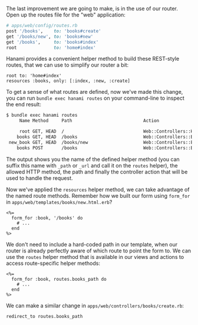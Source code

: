 The last improvement we are going to make, is in the use of our router. Open up the routes file for the "web" application:
    
```rb    
# apps/web/config/routes.rb
post '/books',    to: 'books#create'
get '/books/new', to: 'books#new'
get '/books',     to: 'books#index'
root              to: 'home#index'
```    

Hanami provides a convenient helper method to build these REST-style routes, that we can use to simplify our router a bit:
    
```    
root to: 'home#index'
resources :books, only: [:index, :new, :create]
```    

To get a sense of what routes are defined, now we've made this change, you can run `bundle exec hanami routes` on your command-line to inspect the end result:
    
```sh    
$ bundle exec hanami routes
     Name Method     Path                           Action

     root GET, HEAD  /                              Web::Controllers::Home::Index
    books GET, HEAD  /books                         Web::Controllers::Books::Index
 new_book GET, HEAD  /books/new                     Web::Controllers::Books::New
    books POST       /books                         Web::Controllers::Books::Create
```    

The output shows you the name of the defined helper method (you can suffix this name with `_path` or `_url` and call it on the `routes` helper), the allowed HTTP method, the path and finally the controller action that will be used to handle the request.

Now we've applied the `resources` helper method, we can take advantage of the named route methods. Remember how we built our form using `form_for` in `apps/web/templates/books/new.html.erb`?
    
```    
<%=
  form_for :book, '/books' do
    # ...
  end
%>
```    

We don't need to include a hard-coded path in our template, when our router is already perfectly aware of which route to point the form to. We can use the `routes` helper method that is available in our views and actions to access route-specific helper methods:
    
```    
<%=
  form_for :book, routes.books_path do
    # ...
  end
%>
```    

We can make a similar change in `apps/web/controllers/books/create.rb`:
    
```    
redirect_to routes.books_path
```
